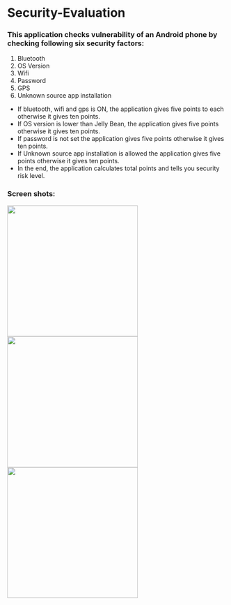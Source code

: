 # Security-Evaluation


### This application checks vulnerability of an Android phone by checking following six security factors:

1. Bluetooth
2. OS Version 
3. Wifi
4. Password
5. GPS
6. Unknown source app installation 


* If bluetooth, wifi and gps is ON, the application gives five points to each otherwise it gives ten points.
* If OS version is lower than Jelly Bean, the application gives five points otherwise it gives ten points.
* If password is not set the application gives five points otherwise it gives ten points.
* If Unknown source app installation is allowed the application gives five points otherwise it gives ten points.
* In the end, the application calculates total points and tells you security risk level.

### Screen shots:

<img src="https://cloud.githubusercontent.com/assets/17986117/24620116/788f4696-186a-11e7-879e-9c8ece37d1d1.png" width="300">

<img src="https://cloud.githubusercontent.com/assets/17986117/24620494/f6a132b4-186b-11e7-85eb-1f700c937766.png" width="300">

<img src="https://cloud.githubusercontent.com/assets/17986117/24620610/49bf52b4-186c-11e7-8678-2bc39bbe7bb4.png" width="300">

